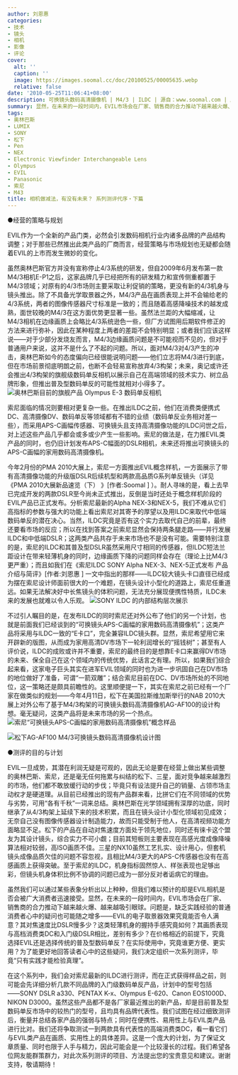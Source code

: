 ```yaml
---
author: 刘恩惠
categories:
- 技术
- 镜头
- 相机
- 影像
- 评论
cover:
  alt: ''
  caption: ''
  image: https://images.soomal.cc/doc/20100525/00005635.webp
  relative: false
date: '2010-05-25T11:06:41+08:00'
description: 可换镜头数码高清摄像机 | M4/3 | ILDC | 源自：www.soomal.com | 版权：原创 |  平均/总评分：09.93/139
summary: 显然，在未来的一段时间内，EVIL市场会在厂家、销售商的合力推动下越来越火爆、越来越吸引眼球。问题是，缺乏实践经验的普通消费者心中的疑问也可能随之增多――EVIL的电子取景器效果究竟能否令人满意？其对焦速度比DSLR慢多少？这类轻薄机身的握持手感究竟如何？其画质表现与高档消费类DC和入门级DSLR相比，差别有多少？在价格相近的前提下，究竟选择EVIL还是选择传统的普及型数码单反？在实际使用中，究竟谁更方便、更实用？为了能更好地回答读者心中的……
tags:
- 奥林巴斯
- LUMIX
- SONY
- 松下
- Pen
- NEX
- Electronic Viewfinder Interchangeable Lens
- Olympus
- EVIL
- Panasonic
- 索尼
- M43
title: 相机做减法，有没有未来？ 系列测评代序・下篇
---
```


●经营的策略与规划



EVIL作为一个全新的产品门类，必然会引发数码相机行业内诸多品牌的产品结构调整；对于那些已然推出此类产品的厂商而言，经营策略与市场规划也无疑都会随着EVIL的上市而发生微妙的变化。

虽然奥林巴斯官方并没有宣称停止4/3系统的研发，但自2009年6月发布第一款M4/3相机E-P1之后，这家品牌几乎已经把所有的研发精力和宣传侧重都置于M4/3领域；对原有的4/3市场则主要采取让利促销的策略，更没有新的4/3机身与镜头推出。除了不具备光学取景器之外，M4/3产品在画质表现上并不会输给老的4/3系统，两者的图像传感器尺寸标准是一致的；而且随着高感降噪技术的越发成熟，面世较晚的M4/3在这方面优势更显著一些。虽然法兰距的大幅缩减，让M4/3相机在边缘画质上会略比4/3系统逊色一些，但厂方试图用后期软件修正的方法来进行弥补，因此在某种程度上两者的差距不会特别明显；或者我们应该这样说――对于少部分发烧友而言，M4/3边缘画质问题是不可能视而不见的，但对于普通用户来说，这并不是什么了不起的问题。所以，面对M4/3对4/3产生的冲击，奥林巴斯如今的态度偏向已经很能说明问题――他们立志将M4/3进行到底，但在市场前景彻底明朗之前，也断不会轻易宣称放弃4/3构架；未来，奥记或许还会推出4/3构架的旗舰级数码单反相机以展示自己在高端领域的技术实力、树立品牌形象，但推出普及型数码单反的可能性就相对小得多了。
![奥林巴斯目前的旗舰产品 Olympus E-3 数码单反相机](https://images.soomal.cc/doc/20100525/00005634.webp)





索尼面临的情况则要相对更复杂一些。在推出ILDC之前，他们在消费类便携式DC、高清摄像DV、数码单反等领域都有不错的业绩（数码单反业务相对差一些），而采用APS-C画幅传感器、可换镜头且支持高清摄像功能的ILDC问世之后，对上述这些产品几乎都会或多或少产生一些影响。索尼的做法是，在力推EVIL类产品的同时，也仍旧计划发布APS-C幅面的DSLR相机，未来还将推出可换镜头的APS-C画幅的家用数码高清摄像机。

今年2月份的PMA 2010大展上，索尼一方面推出EVIL概念样机，一方面展示了带有高清摄像功能的升级版DSLR后续机型和两款高品质G系列单反镜头（详见《PMA 2010大展新品速览（下）  》[作者:Soomal ]
）。耐人寻味的是，看上去早已完成开发的两款DSLR至今尚未正式推出，反倒是当时还处于概念样机阶段的EVIL产品已正式发布。分析索尼最新的Alpha NEX-3和NEX-5，我们不难从它们高指标的参数与强大的功能上看出索尼对其寄予的厚望以及用ILDC来取代中低端数码单反的潜在决心。当然，ILDC究竟是否有这个实力去取代自己的前辈，最终还要看市场的反应；所以在找到答案之前索尼显然会保持两条腿走路――并行发展ILDC和中低端DSLR；这两类产品共存于未来市场也不是没有可能。需要特别注意的是，索尼的ILDC和其普及型DSLR虽然采用尺寸相同的传感器，但ILDC短法兰距设计在带来轻薄机身的同时，边缘画质下降的问题同样会存在（理论上比M4/3更严重）；而且如我们在《索尼ILDC SONY Alpha NEX-3、NEX-5正式发布 产品介绍与简评》[作者:刘恩惠 ]
一文中指出的那样――ILDC较大镜头卡口直径已经成为摆在索尼设计师面前很大的一个难题，在镜头设计小型化的道路上，索尼任重道远。如果无法解决好中长焦镜头的体积问题，无法充分展现便携性特质，ILDC未来的发展也就难以令人乐观。
![SONY ILDC 的内部结构层次展示](https://images.soomal.cc/doc/20100525/00005635.webp)





不过引人瞩目的是，在发布ILDC的同时索尼还对外公布了他们的另一个计划，也就是前面我们已经谈到的“可换镜头APS-C画幅的家用数码高清摄像机”；这类产品将采用与ILDC一致的“E卡口”，完全兼容ILDC镜头群。显然，索尼希望用它来开辟新的版图，从而成为家用高清DV市场下一轮利润增长的“摇钱树”；甚至有人评价说，ILDC的成败或许并不重要，索尼的最终目的是想靠E卡口来赢得DV市场的未来、保全自己在这个领域内的传统优势，此话言之有理。所以，如果我们综合起来看，这家电子巨头其实在进军EVIL领域的同时也为进一步巩固自己在DV市场的地位做好了准备，可谓“一箭双雕”；结合索尼目前在DC、DV市场所处的不同地位，这一策略还是颇具前瞻性的。这里顺便提一下，其实在索尼之前已经有一个厂家在做类似的规划――今年4月11日，松下在美国拉斯维加斯举行的NAB 2010大展上对外公布了基于M4/3构架的可换镜头数码高清摄像机AG-AF100的设计构想。毫无疑问，这类产品将是未来市场的另一个热点。
![索尼“可换镜头APS-C画幅的家用数码高清摄像机”概念样品](https://images.soomal.cc/doc/20100525/00005636.webp)




![松下AG-AF100 M4/3可换镜头数码高清摄像机设计图](https://images.soomal.cc/doc/20100525/00005637.webp)





●测评的目的与计划

EVIL一旦成势，其潜在利润无疑是可观的，因此无论是要在经营上做出某些调整的奥林巴斯、索尼，还是毫无任何拖累与纠结的松下、三星，面对竞争越来越激烈的市场，他们都不敢放缓行动的步伐；毕竟只有设法提升自己的销量、占领市场主动权才是硬道理。从目前已经推出的现有产品群来看，比拼它们在不同领域的优势与劣势，可用“各有千秋”一词来总结。奥林巴斯在光学领域拥有深厚的功底，同时继承了从4/3构架上延续下来的技术积累，而且在镜头设计小型化领域初见成效；无奈自己没有图像传感器设计制造能力，故而只能受制于他人，在高清视频功能方面略显不足。松下的产品在自动对焦速度方面处于领先地位，同时还有徕卡这个盟友为其设计镜头，综合实力不可小觑；目前其短板则主要表现在高感光度成像降噪算法相对较弱，高ISO画质不佳。三星的NX10虽然工艺扎实、设计用心，但套机镜头成像品质欠佳的问题不容忽视，且相比M4/3更大的APS-C传感器也没有在高感画质上获得突破。至于索尼的ILDC，机身指标固然惊人、样张表现也足够出彩，但镜头机身体积比例不协调的问题已成为一部分反对者诟病它的理由。

虽然我们可以通过某些表象分析出以上种种，但我们难以预计的却是EVIL相机是否会被广大消费者迅速接受。显然，在未来的一段时间内，EVIL市场会在厂家、销售商的合力推动下越来越火爆、越来越吸引眼球。问题是，缺乏实践经验的普通消费者心中的疑问也可能随之增多――EVIL的电子取景器效果究竟能否令人满意？其对焦速度比DSLR慢多少？这类轻薄机身的握持手感究竟如何？其画质表现与高档消费类DC和入门级DSLR相比，差别有多少？在价格相近的前提下，究竟选择EVIL还是选择传统的普及型数码单反？在实际使用中，究竟谁更方便、更实用？为了能更好地回答读者心中的这些疑问，我们决定组织一次系列测评，毕竟“只有实践才能检验真理”。

在这个系列中，我们会对索尼最新的ILDC进行测评，而在正式获得样品之前，则可能会先详细分析几款不同品牌的入门级数码单反产品，计划中的型号包括――SONY DSLR a330、PENTAX K-x、Olympus E-620、Canon EOS1000D、NIKON D3000。虽然这些产品都不是各厂家最近推出的新产品，却是目前普及型数码单反市场中的较热门的型号，且均具有品牌代表性。我们试图在经过细致测评后，衡量并总结各家产品的强弱与特点；同时在便携性、易用性上与EVIL类产品进行比对。我们还将争取测试一到两款具有代表性的高端消费类DC，看一看它们与EVIL类产品在画质、实用性上的具体差异。这是一个庞大的计划，为了保证文章质量、同时也限于人手与精力，因此可能会是一个比较漫长的过程。我们希望各位网友能群策群力，对此次系列测评的项目、方法提出您的宝贵意见和建议。谢谢支持，敬请期待！